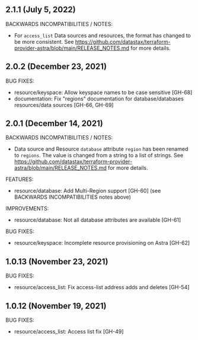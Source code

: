 ## 2.1.1 (July 5, 2022)

BACKWARDS INCOMPATIBILITIES / NOTES:
* For `access_list` Data sources and resources, the format has changed to be more consistent. See https://github.com/datastax/terraform-provider-astra/blob/main/RELEASE_NOTES.md for more details.

## 2.0.2 (December 23, 2021)

BUG FIXES:

* resource/keyspace: Allow keyspace names to be case sensitive [GH-68]
* documentation: Fix "regions" documentation for database/databases resources/data sources [GH-66, GH-69]

## 2.0.1 (December 14, 2021)

BACKWARDS INCOMPATIBILITIES / NOTES:

* Data source and Resource `database` attribute `region` has been renamed to `regions`. The value is changed from a string to a list of strings. See https://github.com/datastax/terraform-provider-astra/blob/main/RELEASE_NOTES.md for more details.

FEATURES:

* resource/database: Add Multi-Region support [GH-60] (see BACKWARDS INCOMPATIBILITIES notes above)

IMPROVEMENTS:

* resource/database: Not all database attributes are available [GH-61]

BUG FIXES:

* resource/keyspace: Incomplete resource provisioning on Astra [GH-62]

## 1.0.13 (November 23, 2021)

BUG FIXES:

* resource/access_list: Fix access-list address adds and deletes [GH-54]

## 1.0.12 (November 19, 2021)

BUG FIXES:

* resource/access_list: Access list fix [GH-49]
